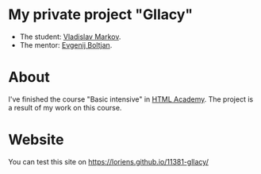 # My private project "Gllacy"

* The student: [Vladislav Markov](https://vk.com/loriens).
* The mentor: [Evgenij Boltjan](https://htmlacademy.ru/profile/id83202).

# About
I've finished the course "Basic intensive" in [HTML Academy](https://htmlacademy.ru). The project is a result of my work on this course.

# Website
You can test this site on https://loriens.github.io/11381-gllacy/